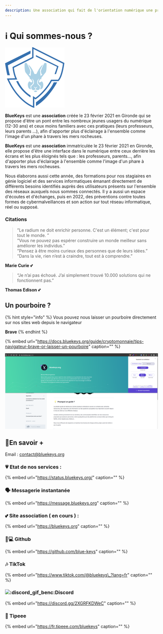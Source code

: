 ```yaml
---
description: Une association qui fait de l'orientation numérique une priorité
---
```


# ℹ️ Qui sommes-nous ?

![](.gitbook/assets/logox200%20%281%29.png)

**BlueKeys** est une **association** créée le 23 février 2021 en Gironde qui se propose d'être un pont entre les nombreux jeunes usagers du numérique \(12-30 ans\) et ceux moins familiers avec ces pratiques \(leurs professeurs, leurs parents ...\), afin d'apporter plus d'éclairage à l'ensemble comme l'image d'un phare à travers les mers rocheuses.

**BlueKeys** est une **association** immatriculée le 23 février 2021 en Gironde, elle propose d'être une interface dans le numérique entre ceux derrière les écrans et les plus éloignés tels que : les professeurs, parents..., afin d'apporter plus d'éclairage à l'ensemble comme l'image d'un phare à travers les mers rocheuses.

Nous élaborons aussi cette année, des formations pour nos stagiaires en génie logiciel et des services informatiques émanant directement de différents besoins identifiés auprès des utilisateurs présents sur l'ensemble des réseaux auxquels nous sommes connectés. Il y a aussi un espace d'écoutes et d'échanges, puis en 2022, des préventions contre toutes formes de cybermalveillances et son action sur tout réseau informatique, réel ou supposé.

### Citations

> ”Le radium ne doit enrichir personne. C'est un élément; c'est pour tout le monde. ”  
> ”Vous ne pouvez pas espérer construire un monde meilleur sans améliorer les individus.”  
> ”Pensez à être moins curieux des personnes que de leurs idées.”  
> ”Dans la vie, rien n’est à craindre, tout est à comprendre.”

**Marie Curie** 💕

> “Je n’ai pas échoué. J’ai simplement trouvé 10.000 solutions qui ne fonctionnent pas.”

**Thomas Edison** 💕

## Un pourboire ?

{% hint style="info" %}
Vous pouvez nous laisser un pourboire directement sur nos sites web depuis le navigateur

**Brave**
{% endhint %}

{% embed url="https://docs.bluekeys.org/guide/cryptomonnaie/tips-navigateur-brave-or-laisser-un-pourboire" caption="" %}

![](.gitbook/assets/image%20%283%29.png)

## 🔗En savoir +

Email : contact@bluekeys.org

### 💗 Etat de nos services :

{% embed url="https://status.bluekeys.org/" caption="" %}

### 🗣 Messagerie instantanée

{% embed url="https://message.bluekeys.org" caption="" %}

### 💕 Site association \( **en cours** \) :

{% embed url="https://bluekeys.org" caption="" %}

### 👨💻 Github

{% embed url="https://github.com/blue-keys" caption="" %}

### 🎶 TikTok

{% embed url="https://www.tiktok.com/@bluekeys\_?lang=fr" caption="" %}

### ![:discord\_gif\_benc:](https://cdn.discordapp.com/emojis/745264159851151471.gif?v=1)Discord

{% embed url="https://discord.gg/2XGRFKDWeC" caption="" %}

### 🎁 Tipeee

{% embed url="https://fr.tipeee.com/bluekeys" caption="" %}

